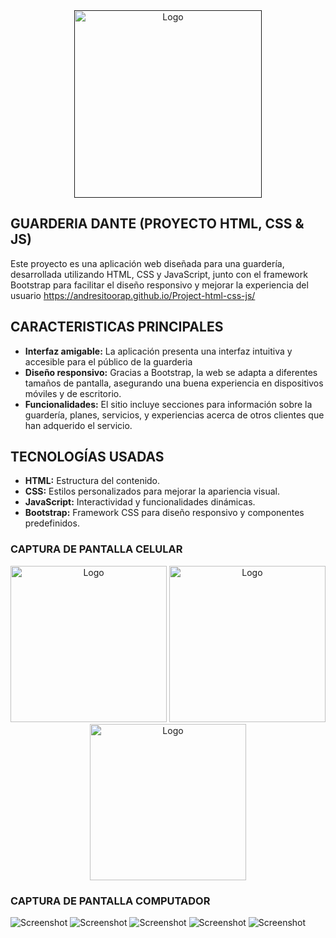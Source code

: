 <div align="center">

<a href="">
  <img alt="Logo" width="300" src="https://github.com/user-attachments/assets/94902bbb-05cb-4232-ac15-b815da61e2b6">
</a>

</div>

## GUARDERIA DANTE (PROYECTO HTML, CSS & JS) 

Este proyecto es una aplicación web diseñada para una guardería, desarrollada utilizando HTML, CSS y JavaScript, junto con el framework Bootstrap para facilitar el diseño responsivo y mejorar la experiencia del usuario https://andresitoorap.github.io/Project-html-css-js/



## CARACTERISTICAS PRINCIPALES

- **Interfaz amigable:** La aplicación presenta una interfaz intuitiva y accesible para el público de la guarderia
- **Diseño responsivo:** Gracias a Bootstrap, la web se adapta a diferentes tamaños de pantalla, asegurando una buena experiencia en dispositivos móviles y de escritorio.
- **Funcionalidades:** El sitio incluye secciones para información sobre la guardería, planes, servicios, y experiencias acerca de otros clientes que han adquerido el servicio.

## TECNOLOGÍAS USADAS

- **HTML:** Estructura del contenido.
- **CSS:** Estilos personalizados para mejorar la apariencia visual.
- **JavaScript:** Interactividad y funcionalidades dinámicas.
- **Bootstrap:** Framework CSS para diseño responsivo y componentes predefinidos.


### CAPTURA DE PANTALLA CELULAR
<div align="center">
 <img alt="Logo" width="250" src="https://github.com/user-attachments/assets/bcd9e864-1e7a-4cc6-b8b6-1854c45bc470">
 <img alt="Logo" width="250" src="https://github.com/user-attachments/assets/bb94077a-e311-4fd4-936c-3747c22ff9a2">
 <img alt="Logo" width="250" src="https://github.com/user-attachments/assets/f78c6ba4-2842-4b1b-9082-d5b1f55692da">
</div>

### CAPTURA DE PANTALLA COMPUTADOR

![Screenshot](https://github.com/user-attachments/assets/9277a7b9-c979-44c3-b38e-0b05f650af97)
![Screenshot](https://github.com/user-attachments/assets/b217f1cf-0c53-4155-80a1-ca72d9472597)
![Screenshot](https://github.com/user-attachments/assets/2505f731-58f0-480c-b40f-5c79936aca97)
![Screenshot](https://github.com/user-attachments/assets/42b3038f-0487-4e1a-90c6-c7c080a5f32d)
![Screenshot](https://github.com/user-attachments/assets/761c52a7-39cc-4671-ac3d-996c198b6022)











